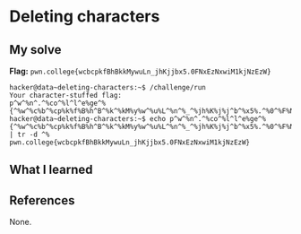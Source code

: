 # Deleting characters


## My solve
**Flag:** `pwn.college{wcbcpkfBhBkkMywuLn_jhKjjbx5.0FNxEzNxwiM1kjNzEzW}`


```
hacker@data~deleting-characters:~$ /challenge/run
Your character-stuffed flag:
p^w^%n^.^%co^%l^l^e%ge^%{^%w^%c%b^%cp%k%f%B%h^B^%k^%kM%y%w^%u%L^%n^%_^%jh%K%j%j^b^%x5%.^%0^%F%N^%x^E^%zN^%x^%w^%i^%M^1^%k^j^%N^%z^E^z^W}%^%
hacker@data~deleting-characters:~$ echo p^w^%n^.^%co^%l^l^e%ge^%{^%w^%c%b^%cp%k%f%B%h^B^%k^%kM%y%w^%u%L^%n^%_^%jh%K%j%j^b^%x5%.^%0^%F%N^%x^E^%zN^%x^%w^%i^%M^1^%k^j^%N^%z^E^z^W}%^% | tr -d ^%
pwn.college{wcbcpkfBhBkkMywuLn_jhKjjbx5.0FNxEzNxwiM1kjNzEzW}
```

## What I learned


## References 
None.
